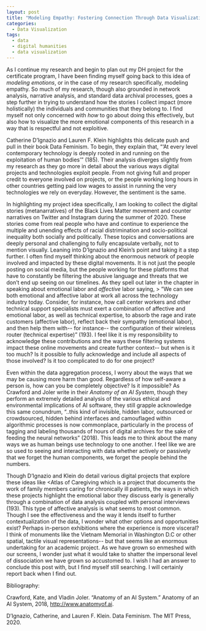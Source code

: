 ```yaml
---
layout: post
title: "Modeling Empathy: Fostering Connection Through Data Visualization"
categories:
  - Data Visualization
tags:
  - data
  - digital humanities
  - data visualization
---
```

As I continue my research and begin to plan out my DH project for the certificate program, I have been finding myself going back to this idea of <i>modeling emotions</i>, or in the case of my research specifically, modeling empathy. So much of my research, though also grounded in network analysis, narrative analysis, and standard data archival processes, goes a step further in trying to understand how the stories I  collect impact (more holistically) the individuals and communities that they belong to. I find myself not only concerned with <i>how</i> to go about doing this effectively, but also how to visualize the more emotional components of this research in a way that is respectful and not exploitive. 

Catherine D’Ignazio and Lauren F. Klein highlights this delicate push and pull in their book Data Feminism. To begin, they explain that, “‘At every level contemporary technology is deeply rooted in and running on the exploitation of human bodies’” (185). Their analysis diverges slightly from my research as they go more in detail about the various ways digital projects and technologies exploit people. From not giving full and proper credit to everyone involved on projects, or the people working long hours in other countries getting paid low wages to assist in running the very technologies we rely on everyday. However, the sentiment is the same. 

In highlighting my project idea specifically, I am looking to collect the digital stories (metanarratives) of the Black Lives Matter movement and counter narratives on Twitter and Instagram during the summer of 2020. These stories come from real people who have and continue to experience the multiple and unending effects of racial distrimination and socio-political inequality both socially and politically. These topics and conversations are deeply personal and challenging to fully encapsulate verbally, not to mention visually. Leaning into D’Ignazio and Klein’s point and taking it a step further. I often find myself thinking about the enormous network of people involved and impacted by these digital movements. It is not just the people posting on social media, but the people working for these platforms that have to constantly be filtering the abusive language and threats that we don’t  end up seeing on our timelines. As they spell out later in the chapter in speaking about emotional labor and <i>affective</i> labor saying, 
	> ”We can see both emotional and affective labor at work all across the technology industry today. Consider, for instance, how call center workers and other technical support specialists must exert a combination of affective and emotional labor, as well as technical expertise, to absorb the rage and irate customers (affective labor), reflect back their sympathy (emotional labor), and then help them with-- for instance-- the configuration of their wireless router (technical expertise)” (193).
I feel like it is my responsibility to acknowledge these contributions and the ways these filtering systems impact these online movements and create further context-- but when is it too much? Is it possible to fully acknowledge and include all aspects of those involved? Is it too complicated to do for one project? 

Even within the data aggregation process, I worry about the ways that we may be causing more harm than good. Regardless of how self-aware a person is, how can you be completely objective? Is it impossible? As Crawford and Joler write in their <i>Anatomy of an AI System</i>, though they perform an extremely detailed analysis of the various ethical and environmental implications of AI software, they still grapple acknowledge this same conundrum, “..this kind of invisible, hidden labor, outsourced or crowdsourced, hidden behind interfaces and camouflaged within algorithmic processes is now commonplace, particularly in the process of tagging and labeling thousands of hours of digital archives for the sake of feeding the neural networks” (2018). This leads me to think about the many ways we as human beings use technology to one another. I feel like we are so used to seeing and interacting with data whether actively or passively that we forget the human components, we forget the people behind the numbers. 

Though D’Ignazio and Klein do detail various digital projects that explore these ideas like <Atlas of Caregiving</i>  which is a project that documents the work of family members caring for chronically ill patients, the ways in which these projects highlight the emotional labor they discuss early is generally through a combination of data analysis coupled with  personal interviews (193). This type of affective analysis is what seems to most common. Though I see the effectiveness and the way it lends itself to further contextualization of the data, I wonder what other options and opportunities exist? Perhaps in-person exhibitions where the experience is more visceral? I think of monuments like the Vietnam Memorial in Washington D.C or other spatial, tactile visual representations-- but that seems like an enormous undertaking for an academic project. As we have grown so enmeshed with our screens, I wonder just what it would take to shatter the impersonal level of dissociation we have grown so accustomed to. I wish I had an answer to conclude this post with, but I find myself still searching. I will certainly report back when I find out. 


Bibliography:

Crawford, Kate, and Vladin Joler. “Anatomy of an AI System.” Anatomy of an AI System, 2018, http://www.anatomyof.ai.

D’Ignazio, Catherine, and Lauren F. Klein. Data Feminism. The MIT Press, 2020.


